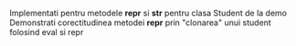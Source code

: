 Implementati pentru metodele __repr__ si __str__ pentru clasa Student de la demo
Demonstrati corectitudinea metodei __repr__ prin "clonarea" unui student folosind eval si repr
